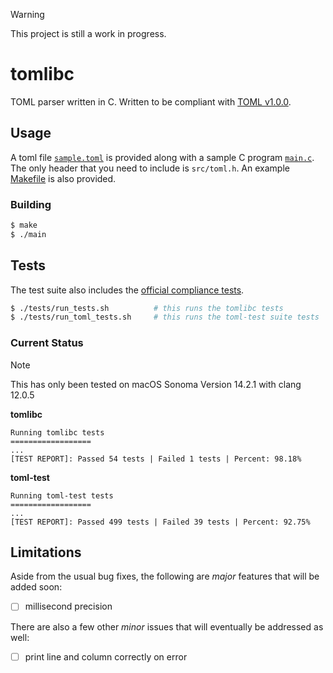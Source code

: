 > [!WARNING]  
> This project is still a work in progress.

# tomlibc

TOML parser written in C.
Written to be compliant with [TOML v1.0.0](https://toml.io/en/v1.0.0).

## Usage

A toml file [`sample.toml`](sample.toml) is provided along with a sample C program [`main.c`](main.c).
The only header that you need to include is `src/toml.h`.
An example [Makefile](Makefile) is also provided.

### Building

```bash
$ make
$ ./main
```

## Tests

The test suite also includes the [official compliance tests](https://github.com/toml-lang/toml-test).

```bash
$ ./tests/run_tests.sh          # this runs the tomlibc tests
$ ./tests/run_toml_tests.sh     # this runs the toml-test suite tests
```

### Current Status

> [!NOTE]
> This has only been tested on macOS Sonoma Version 14.2.1 with clang 12.0.5

**tomlibc**

```
Running tomlibc tests
==================
...
[TEST REPORT]: Passed 54 tests | Failed 1 tests | Percent: 98.18%
```

**toml-test**

```
Running toml-test tests
==================
...
[TEST REPORT]: Passed 499 tests | Failed 39 tests | Percent: 92.75%
```

## Limitations

Aside from the usual bug fixes, the following are *major* features that will be added soon:

- [ ] millisecond precision

There are also a few other *minor* issues that will eventually be addressed as well:

- [ ] print line and column correctly on error

